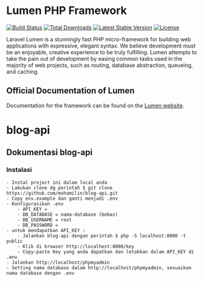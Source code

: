 # Lumen PHP Framework

[![Build Status](https://travis-ci.org/laravel/lumen-framework.svg)](https://travis-ci.org/laravel/lumen-framework)
[![Total Downloads](https://img.shields.io/packagist/dt/laravel/framework)](https://packagist.org/packages/laravel/lumen-framework)
[![Latest Stable Version](https://img.shields.io/packagist/v/laravel/framework)](https://packagist.org/packages/laravel/lumen-framework)
[![License](https://img.shields.io/packagist/l/laravel/framework)](https://packagist.org/packages/laravel/lumen-framework)

Laravel Lumen is a stunningly fast PHP micro-framework for building web applications with expressive, elegant syntax. We believe development must be an enjoyable, creative experience to be truly fulfilling. Lumen attempts to take the pain out of development by easing common tasks used in the majority of web projects, such as routing, database abstraction, queueing, and caching.

## Official Documentation of Lumen

Documentation for the framework can be found on the [Lumen website](https://lumen.laravel.com/docs).


# blog-api 
## Dokumentasi blog-api
### Instalasi
    - Instal project ini dalam local anda
    - Lakukan clone dg perintah $ git clone https://github.com/mohamilin/blog-api.git
    - Copy env.example dan ganti menjadi .env
    - Konfigurasikan .env
        - API_KEY = 
        - DB_DATABASE = nama-database (bebas)
        - DB_USERNAME = root
        - DB_PASSWORD = 
    - untuk mendapatkan API_KEY :
        - Jalankan blog-api dengan perintah $ php -S localhost:8000 -t public
        - Klik di browser http://localhost:8000/key 
        - Copy-paste Key yang anda dapatkan dan letakkan dalam API_KEY di .env
    - Jalankan http://localhost/phpmyadmin
    - Setting nama database dalam http://localhost/phpmyadmin, sesuaikan nama database dengan .env

### 